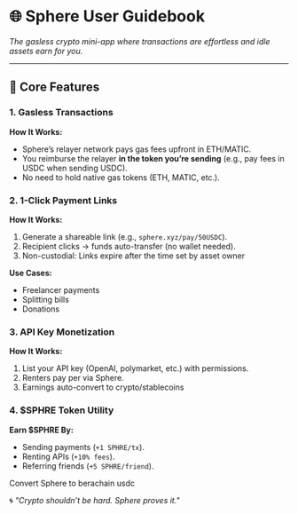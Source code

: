 # 🌐 Sphere User Guidebook  
*The gasless crypto mini-app where transactions are effortless and idle assets earn for you.*  

---

## 🚀 **Core Features**  

### 1. **Gasless Transactions**  
**How It Works:**  
- Sphere’s relayer network pays gas fees upfront in ETH/MATIC.  
- You reimburse the relayer **in the token you’re sending** (e.g., pay fees in USDC when sending USDC).  
- No need to hold native gas tokens (ETH, MATIC, etc.).  


### 2. **1-Click Payment Links**  
**How It Works:**  
1. Generate a shareable link (e.g., `sphere.xyz/pay/50USDC`).  
2. Recipient clicks → funds auto-transfer (no wallet needed).  
3. Non-custodial: Links expire after the time set by asset owner

**Use Cases:**  
- Freelancer payments  
- Splitting bills  
- Donations  



### 3. **API Key Monetization**  
**How It Works:**  
1. List your API key (OpenAI, polymarket, etc.) with permissions.  
2. Renters pay per via Sphere.  
3. Earnings auto-convert to crypto/stablecoins 



### 4. **$SPHRE Token Utility**  
**Earn $SPHRE By:**  
- Sending payments (`+1 SPHRE/tx`).  
- Renting APIs (`+10% fees`).  
- Referring friends (`+5 SPHRE/friend`).  

Convert Sphere to berachain usdc





🌀 *"Crypto shouldn’t be hard. Sphere proves it."*  

